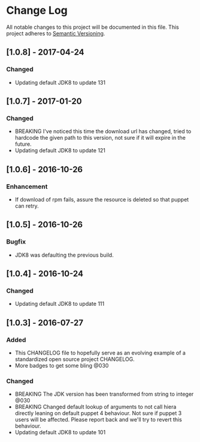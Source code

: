 # Change Log
All notable changes to this project will be documented in this file.
This project adheres to [Semantic Versioning](http://semver.org/).

## [1.0.8] - 2017-04-24
### Changed
- Updating default JDK8 to update 131

## [1.0.7] - 2017-01-20
### Changed
- BREAKING I've noticed this time the download url has changed, tried to hardcode the given path to this version, not sure if it will expire in the future.
- Updating default JDK8 to update 121

## [1.0.6] - 2016-10-26
### Enhancement
- If download of rpm fails, assure the resource is deleted so that puppet can retry.

## [1.0.5] - 2016-10-26
### Bugfix
- JDK8 was defaulting the previous build.

## [1.0.4] - 2016-10-24
### Changed
- Updating default JDK8 to update 111

## [1.0.3] - 2016-07-27
### Added
- This CHANGELOG file to hopefully serve as an evolving example of a standardized open source project CHANGELOG.
- More badges to get some bling @030

### Changed
- BREAKING The JDK version has been transformed from string to integer @030
- BREAKING Changed default lookup of arguments to not call hiera directly leaning on default puppet 4 behaviour. Not sure if puppet 3 users will be affected. Please report back and we'll try to revert this behaviour.
- Updating default JDK8 to update 101
